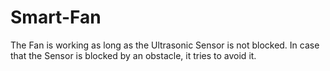 # Smart-Fan
The Fan is working as long as the Ultrasonic Sensor is not blocked. In case that the Sensor is blocked by an obstacle, it tries to avoid it.
